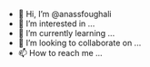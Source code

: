 - 👋 Hi, I’m @anassfoughali
- 👀 I’m interested in ...
- 🌱 I’m currently learning ...
- 💞️ I’m looking to collaborate on ...
- 📫 How to reach me ...

<!---
anassfoughali/anassfoughali is a ✨ special ✨ repository because its `README.md` (this file) appears on your GitHub profile.
You can click the Preview link to take a look at your changes.
--->
